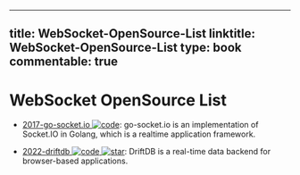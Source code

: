 
---
title: WebSocket-OpenSource-List
linktitle: WebSocket-OpenSource-List
type: book
commentable: true
---

# WebSocket OpenSource List

- [2017-go-socket.io ![code](https://ng-tech.icu/assets/code.svg)](https://github.com/googollee/go-socket.io): go-socket.io is an implementation of Socket.IO in Golang, which is a realtime application framework.

- [2022-driftdb ![code](https://ng-tech.icu/assets/code.svg) ![star](https://img.shields.io/github/stars/drifting-in-space/driftdb)](https://github.com/drifting-in-space/driftdb): DriftDB is a real-time data backend for browser-based applications.

    